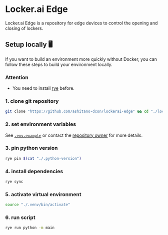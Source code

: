 # Locker.ai Edge

Locker.ai Edge is a repository for edge devices to control the opening and closing of lockers.

## Setup locally 🖥️

If you want to build an environment more quickly without Docker, you can follow these steps to build your environment locally.

### Attention

- You need to install [rye](https://rye.astral.sh/guide/installation) before.

### 1. clone git repository

```bash
git clone "https://github.com/ashitano-dcon/lockerai-edge" && cd "./lockerai-edge"
```

### 2. set environment variables

See [`.env.example`](./.env.example) or contact the [repository owner](https://github.com/dino3616) for more details.

### 3. pin python version

```bash
rye pin $(cat "./.python-version")
```

### 4. install dependencies

```bash
rye sync
```

### 5. activate virtual environment

```bash
source "./.venv/bin/activate"
```

### 6. run script

```bash
rye run python -m main
```
